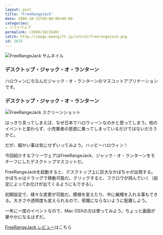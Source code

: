 ```yaml
---
layout: post
title: "FreeRangeJack"
date: 2006-10-31T09:00:00+09:00
categories:
- ソフトウェア
permalink: /2006/10/2640/
catch: http://image.moongift.jp/intro2/freerangejack.png
id: 2625
---
```

 ![FreeRangeJack サムネイル](http://image.moongift.jp/intro2/freerangejack.t.png "FreeRangeJack サムネイル")
  

### デスクトップ・ジャック・オ・ランターン
  
ハロウィンにちなんだジャック・オ・ランターンのマスコットアプリケーションです。  
<!--more-->  

### デスクトップ・ジャック・オ・ランターン
  

![FreeRangeJack スクリーンショット](http://image.moongift.jp/intro2/freerangejack.png "FreeRangeJack スクリーンショット")

  

はっきり言ってしまえば、なぜ日本でハロウィーンなのかと思ってしまう。他のイベントと変わらず、小売業者の思惑に乗ってしまっているだけではないだろうかと。

  

だが、細かい事は気にせずいってみよう。ハッピーハロウィン！

  

今回紹介するフリーウェアはFreeRangeJack、ジャック・オ・ランターンをモチーフにしたデスクトップマスコットだ。

  

FreeRangeJackを起動すると、デスクトップ上に巨大なかぼちゃが出現する。かぼちゃはドラッグで移動可能だ。クリックすると、フクロウが飛んでいく（設定によってお化けが出てくるようにもできる）。

  

初期設定で、様々な変更が可能だ。模様を変えたり、中に蝋燭を入れる事もできる。大きさや透明度も変えられるので、邪魔にならないように配置しよう。

  

一年に一度のイベントなので、Mac OSXの方は使ってみよう。ちょっと画面が華やかになるはずだ。

  

[FreeRangeJack レビュー](http://fw.moongift.jp/review/i-2641.html)はこちら

